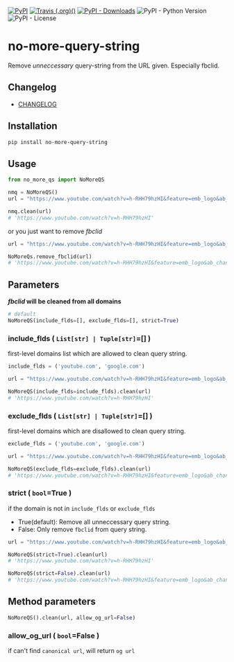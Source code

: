 [![PyPI](https://img.shields.io/pypi/v/no-more-query-string?style=flat-square)](https://pypi.org/project/no-more-query-string/)
[![Travis (.org)()](https://img.shields.io/travis/EltonChou/no-more-query-string?style=flat-square)](https://travis-ci.org/github/EltonChou/no-more-query-string)
[![PyPI - Downloads](https://img.shields.io/pypi/dm/no-more-query-string?style=flat-square)](https://pypi.org/project/no-more-query-string/)
![PyPI - Python Version](https://img.shields.io/pypi/pyversions/no-more-query-string?style=flat-square)
![PyPI - License](https://img.shields.io/pypi/l/no-more-query-string?style=flat-square)

# no-more-query-string
Remove *unneccessary* query-string from the URL given. Especially fbclid.

## Changelog
+ [CHANGELOG](https://github.com/EltonChou/no-more-query-string/blob/main/CHANGELOG.md)
## Installation
```sh
pip install no-more-query-string
```

## Usage
```py
from no_more_qs import NoMoreQS

nmq = NoMoreQS()
url = "https://www.youtube.com/watch?v=h-RHH79hzHI&feature=emb_logo&ab_channel=Ceia"

nmq.clean(url)
# 'https://www.youtube.com/watch?v=h-RHH79hzHI'
```
or you just want to remove *fbclid*
```py
url = "https://www.youtube.com/watch?v=h-RHH79hzHI&feature=emb_logo&ab_channel=Ceia&fbclid=IwAR2NasdasdasdadasdfP58isTW-c3U"

NoMoreQs.remove_fbclid(url)
# 'https://www.youtube.com/watch?v=h-RHH79hzHI&feature=emb_logo&ab_channel=Ceia'
```
## Parameters
***fbclid* will be cleaned from all domains**
```py
# default
NoMoreQS(include_flds=[], exclude_flds=[], strict=True)
```
### include_flds ( `List[str] | Tuple[str]`=[] )

first-level domains list which are allowed to clean query string.
```py
include_flds = ('youtube.com', 'google.com')

url = "https://www.youtube.com/watch?v=h-RHH79hzHI&feature=emb_logo&ab_channel=Ceia&fbclid=IwAR2NasdasdasdadasdfP58isTW-c3U"

NoMoreQS(include_flds=include_flds).clean(url)
# 'https://www.youtube.com/watch?v=h-RHH79hzHI'
```
### exclude_flds ( `List[str] | Tuple[str]`=[] )

first-level domains which are disallowed to clean query string.
```py
exclude_flds = ('youtube.com', 'google.com')

url = "https://www.youtube.com/watch?v=h-RHH79hzHI&feature=emb_logo&ab_channel=Ceia&fbclid=IwAR2NasdasdasdadasdfP58isTW-c3U"

NoMoreQS(exclude_flds=exclude_flds).clean(url)
# 'https://www.youtube.com/watch?v=h-RHH79hzHI&feature=emb_logo&ab_channel=Ceia'

```
### strict ( `bool`=True )
if the domain is not in `include_flds` or `exclude_flds`
+ True(default): Remove all unneccessary query string.
+ False: Only remove `fbclid` from query string.
```py
url = "https://www.youtube.com/watch?v=h-RHH79hzHI&feature=emb_logo&ab_channel=Ceia&fbclid=IwAR2NasdasdasdadasdfP58isTW-c3U"

NoMoreQS(strict=True).clean(url)
# 'https://www.youtube.com/watch?v=h-RHH79hzHI'

NoMoreQS(strict=False).clean(url)
# 'https://www.youtube.com/watch?v=h-RHH79hzHI&feature=emb_logo&ab_channel=Ceia'
```
## Method parameters
```py
NoMoreQS().clean(url, allow_og_url=False)
```
### allow_og_url ( `bool`=False )
if can't find `canonical url`, will return `og url`
